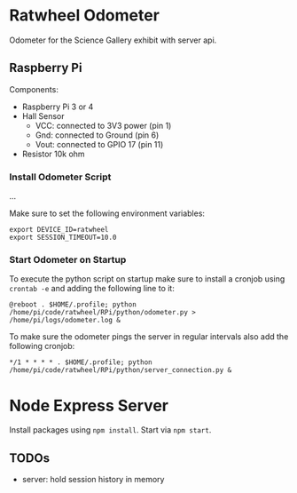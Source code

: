 # Ratwheel Odometer
Odometer for the Science Gallery exhibit with server api.

## Raspberry Pi 
Components:
- Raspberry Pi 3 or 4
- Hall Sensor
	- VCC: connected to 3V3 power (pin 1)
	- Gnd: connected to Ground (pin 6)
	- Vout: connected to GPIO 17 (pin 11)
- Resistor 10k ohm

### Install Odometer Script
...

Make sure to set the following environment variables:
    
    export DEVICE_ID=ratwheel
    export SESSION_TIMEOUT=10.0

### Start Odometer on Startup
To execute the python script on startup make sure to install a cronjob using
``crontab -e``
and adding the following line to it:

    @reboot . $HOME/.profile; python /home/pi/code/ratwheel/RPi/python/odometer.py > /home/pi/logs/odometer.log &

To make sure the odometer pings the server in regular intervals also add the following cronjob:

    */1 * * * * . $HOME/.profile; python /home/pi/code/ratwheel/RPi/python/server_connection.py &

# Node Express Server

Install packages using ``npm install``. Start via ``npm start``.

## TODOs
- server: hold session history in memory